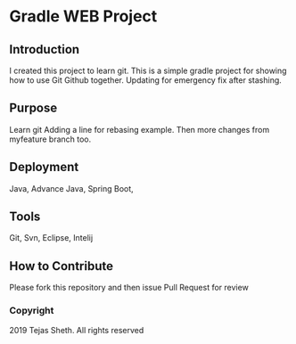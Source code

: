 #  Gradle WEB Project

## Introduction
I created this project to learn git.
This is a simple gradle project for showing how to use Git
Github together. Updating for emergency fix after stashing.
## Purpose
Learn git
Adding a line for rebasing example.
Then more changes from myfeature branch too.
## Deployment
Java, Advance Java, Spring Boot,

## Tools
Git, Svn, Eclipse, Intelij

## How to Contribute
Please fork this repository and then issue Pull Request for review
### Copyright

2019 Tejas Sheth.
All rights reserved

